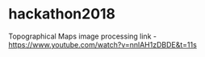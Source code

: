 # hackathon2018
Topographical Maps
image processing link - https://www.youtube.com/watch?v=nnlAH1zDBDE&t=11s
